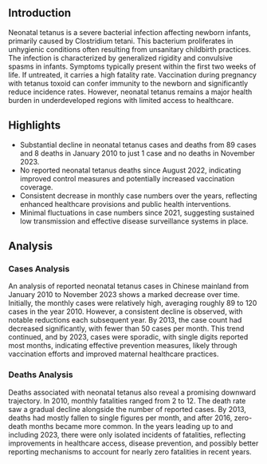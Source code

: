 ## Introduction

Neonatal tetanus is a severe bacterial infection affecting newborn infants, primarily caused by Clostridium tetani. This bacterium proliferates in unhygienic conditions often resulting from unsanitary childbirth practices. The infection is characterized by generalized rigidity and convulsive spasms in infants. Symptoms typically present within the first two weeks of life. If untreated, it carries a high fatality rate. Vaccination during pregnancy with tetanus toxoid can confer immunity to the newborn and significantly reduce incidence rates. However, neonatal tetanus remains a major health burden in underdeveloped regions with limited access to healthcare.

## Highlights

- Substantial decline in neonatal tetanus cases and deaths from 89 cases and 8 deaths in January 2010 to just 1 case and no deaths in November 2023. <br/>
- No reported neonatal tetanus deaths since August 2022, indicating improved control measures and potentially increased vaccination coverage. <br/>
- Consistent decrease in monthly case numbers over the years, reflecting enhanced healthcare provisions and public health interventions. <br/>
- Minimal fluctuations in case numbers since 2021, suggesting sustained low transmission and effective disease surveillance systems in place. <br/>
## Analysis

### Cases Analysis
An analysis of reported neonatal tetanus cases in Chinese mainland from January 2010 to November 2023 shows a marked decrease over time. Initially, the monthly cases were relatively high, averaging roughly 89 to 120 cases in the year 2010. However, a consistent decline is observed, with notable reductions each subsequent year. By 2013, the case count had decreased significantly, with fewer than 50 cases per month. This trend continued, and by 2023, cases were sporadic, with single digits reported most months, indicating effective prevention measures, likely through vaccination efforts and improved maternal healthcare practices.

### Deaths Analysis
Deaths associated with neonatal tetanus also reveal a promising downward trajectory. In 2010, monthly fatalities ranged from 2 to 12. The death rate saw a gradual decline alongside the number of reported cases. By 2013, deaths had mostly fallen to single figures per month, and after 2016, zero-death months became more common. In the years leading up to and including 2023, there were only isolated incidents of fatalities, reflecting improvements in healthcare access, disease prevention, and possibly better reporting mechanisms to account for nearly zero fatalities in recent years.
